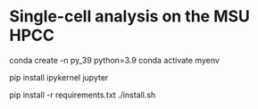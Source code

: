 # Single-cell analysis on the MSU HPCC


conda create -n py_39 python=3.9
conda activate myenv

pip install ipykernel jupyter

pip install -r requirements.txt
./install.sh
